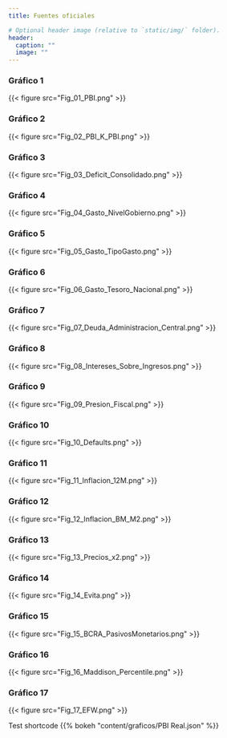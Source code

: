 ```yaml
---
title: Fuentes oficiales

# Optional header image (relative to `static/img/` folder).
header:
  caption: ""
  image: ""
---
```


### Gráfico 1

{{< figure src="Fig_01_PBI.png" >}}

### Gráfico 2

{{< figure src="Fig_02_PBI_K_PBI.png" >}}

### Gráfico 3

{{< figure src="Fig_03_Deficit_Consolidado.png" >}}

### Gráfico 4

{{< figure src="Fig_04_Gasto_NivelGobierno.png" >}}

### Gráfico 5

{{< figure src="Fig_05_Gasto_TipoGasto.png" >}}

### Gráfico 6

{{< figure src="Fig_06_Gasto_Tesoro_Nacional.png" >}}

### Gráfico 7

{{< figure src="Fig_07_Deuda_Administracion_Central.png" >}}

### Gráfico 8

{{< figure src="Fig_08_Intereses_Sobre_Ingresos.png" >}}

### Gráfico 9

{{< figure src="Fig_09_Presion_Fiscal.png" >}}

### Gráfico 10

{{< figure src="Fig_10_Defaults.png" >}}

### Gráfico 11

{{< figure src="Fig_11_Inflacion_12M.png" >}}

### Gráfico 12

{{< figure src="Fig_12_Inflacion_BM_M2.png" >}}

### Gráfico 13

{{< figure src="Fig_13_Precios_x2.png" >}}

### Gráfico 14

{{< figure src="Fig_14_Evita.png" >}}

### Gráfico 15

{{< figure src="Fig_15_BCRA_PasivosMonetarios.png" >}}

### Gráfico 16

{{< figure src="Fig_16_Maddison_Percentile.png" >}}

### Gráfico 17

{{< figure src="Fig_17_EFW.png" >}}


Test shortcode
{{% bokeh "content/graficos/PBI Real.json" %}}
